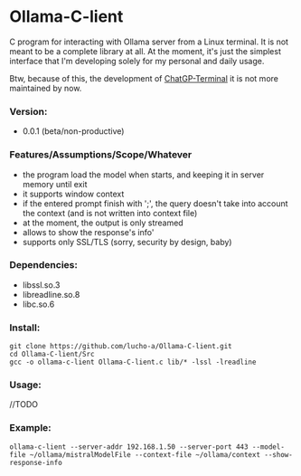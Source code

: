 # Ollama-C-lient

C program for interacting with Ollama server from a Linux terminal. It is not meant to be a complete library at all. At the moment, it's just the simplest interface that I'm developing solely for my personal and daily usage.

Btw, because of this, the development of [ChatGP-Terminal](https://github.com/Lucho-A/ChatGP-Terminal) it is not more maintained by now.

### Version:
<ul>
  <li>0.0.1 (beta/non-productive)
</ul>

### Features/Assumptions/Scope/Whatever
<ul>
  <li>the program load the model when starts, and keeping it in server memory until exit</li>
  <li>it supports window context</li>
  <li>if the entered prompt finish with ';', the query doesn't take into account the context (and is not written into context file)</li>
  <li>at the moment, the output is only streamed</li>
  <li>allows to show the response's info'</li>
  <li>supports only SSL/TLS (sorry, security by design, baby)</li>
</ul>

### Dependencies:
<ul>
  <li>libssl.so.3</li>
  <li>libreadline.so.8</li>
  <li>libc.so.6</li>
</ul>

### Install:

```
git clone https://github.com/lucho-a/Ollama-C-lient.git
cd Ollama-C-lient/Src
gcc -o ollama-c-lient Ollama-C-lient.c lib/* -lssl -lreadline
```

### Usage:

//TODO

### Example:

```
ollama-c-lient --server-addr 192.168.1.50 --server-port 443 --model-file ~/ollama/mistralModelFile --context-file ~/ollama/context --show-response-info
```

